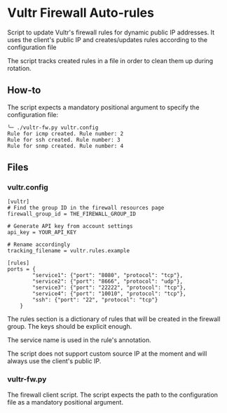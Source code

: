 # Vultr Firewall Auto-rules
Script to update Vultr's firewall rules for dynamic public IP addresses.
It uses the client's public IP and creates/updates rules according to the configuration file

The script tracks created rules in a file in order to clean them up during rotation.

## How-to
The script expects a mandatory positional argument to specify the configuration file:

```
╰─ ./vultr-fw.py vultr.config 
Rule for icmp created. Rule number: 2
Rule for ssh created. Rule number: 3
Rule for snmp created. Rule number: 4

```

## Files

### vultr.config

```
[vultr]
# Find the group ID in the firewall resources page
firewall_group_id = THE_FIREWALL_GROUP_ID

# Generate API key from account settings
api_key = YOUR_API_KEY

# Rename accordingly
tracking_filename = vultr.rules.example

[rules]
ports = {
        "service1": {"port": "8080", "protocol": "tcp"},
        "service2": {"port": "8666", "protocol": "udp"},
        "service3": {"port": "22222", "protocol": "tcp"},
        "service4": {"port": "10010", "protocol": "tcp"},
        "ssh": {"port": "22", "protocol": "tcp"}
    }
```
The rules section is a dictionary of rules that will be created in the firewall group. The keys should be explicit enough.

The service name is used in the rule's annotation. 

The script does not support custom source IP at the moment and will always use the client's public IP.


### vultr-fw.py

The firewall client script. The script expects the path to the configuration file as a mandatory positional argument.